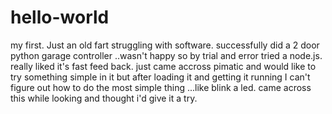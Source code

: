 # hello-world
my first. 
Just an old fart struggling with software. successfully did a 2 door python garage controller ..wasn't happy so by trial and error tried a node.js. really liked it's fast feed back. just came accross pimatic and would like to try something simple in it but after loading it and getting it running I can't figure out how to do the most simple  thing   ...like blink a led. came across this while looking and thought i'd give it a try.
